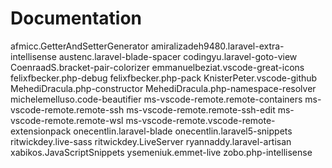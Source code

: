# Documentation #

afmicc.GetterAndSetterGenerator
amiralizadeh9480.laravel-extra-intellisense
austenc.laravel-blade-spacer
codingyu.laravel-goto-view
CoenraadS.bracket-pair-colorizer
emmanuelbeziat.vscode-great-icons
felixfbecker.php-debug
felixfbecker.php-pack
KnisterPeter.vscode-github
MehediDracula.php-constructor
MehediDracula.php-namespace-resolver
michelemelluso.code-beautifier
ms-vscode-remote.remote-containers
ms-vscode-remote.remote-ssh
ms-vscode-remote.remote-ssh-edit
ms-vscode-remote.remote-wsl
ms-vscode-remote.vscode-remote-extensionpack
onecentlin.laravel-blade
onecentlin.laravel5-snippets
ritwickdey.live-sass
ritwickdey.LiveServer
ryannaddy.laravel-artisan
xabikos.JavaScriptSnippets
ysemeniuk.emmet-live
zobo.php-intellisense
